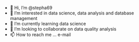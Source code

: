 - 👋 Hi, I’m @stepha69
- 👀 I’m interested in data science, data analysis and database management
- 🌱 I’m currently learning data science 
- 💞️ I’m looking to collaborate on data quality analysis
- 📫 How to reach me ... e-mail

<!---
stepha69/stepha69 is a ✨ special ✨ repository because its `README.md` (this file) appears on your GitHub profile.
You can click the Preview link to take a look at your changes.
--->

